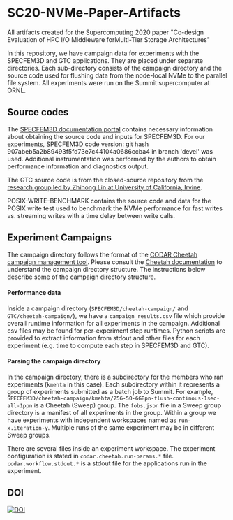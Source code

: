# SC20-NVMe-Paper-Artifacts
All artifacts created for the Supercomputing 2020 paper "Co-design Evaluation of HPC I/O Middleware forMulti-Tier Storage Architectures"

In this repository, we have campaign data for experiments with the SPECFEM3D and GTC applications. They are placed under separate directories. Each sub-directory consists of the campaign directory and the source code used for flushing data from the node-local NVMe to the parallel file system. All experiments were run on the Summit supercomputer at ORNL.

## Source codes
The [SPECFEM3D documentation portal](https://specfem3d-globe.readthedocs.io/en/latest) contains necessary information about obtaining the source code and inputs for SPECFEM3D. For our experiments, 
SPECFEM3D code version: git hash 907abeb5a2b89493f5fd73e7c44104a0686ccba4 in branch 'devel' was used. Additional instrumentation was performed by the authors to obtain performance information and diagnostics output.

The GTC source code is from the closed-source repository from the [research group led by Zhihong Lin at University of California, Irvine](http://phoenix.ps.uci.edu/zlin).

POSIX-WRITE-BENCHMARK contains the source code and data for the POSIX write test used to benchmark the NVMe performance for fast writes vs. streaming writes with a time delay between write calls.

## Experiment Campaigns
The campaign directory follows the format of the [CODAR Cheetah campaign management tool](https://github.com/CODARcode/cheetah/tree/1a33c90b2cda737d844dd8051545874a88da90bf). Please consult the [Cheetah documentation](https://codarcode.github.io/cheetah) to understand the campaign directory structure. The instructions below describe some of the campaign directory structure.

#### Performance data
Inside a campaign directory (`SPECFEM3D/cheetah-campaign/` and `GTC/cheetah-campaign/`), we have a `campaign_results.csv` file which provide overall runtime information for all experiments in the campaign. Additional csv files may be found for per-experiment step runtimes.
Python scripts are provided to extract information from stdout and other files for each experiment (e.g. time to compute each step in SPECFEM3D and GTC).

#### Parsing the campaign directory
In the campaign directory, there is a subdirectory for the members who ran experiments (`kmehta` in this case). Each subdirectory within it represents a group of experiments submitted as a batch job to Summit. For example, `SPECFEM3D/cheetah-campaign/kmehta/256-50-6GBpn-flush-continous-1sec-all-1ppn` is a Cheetah (Sweep) group. The `fobs.json` file in a Sweep group directory is a manifest of all experiments in the group. Within a group we have experiments with independent workspaces named as `run-x.iteration-y`. Multiple runs of the same experiment may be in different Sweep groups.

There are several files inside an experiment workspace. The experiment configuration is stated in `codar.cheetah.run-params.*` file.
`codar.workflow.stdout.*` is a stdout file for the applications run in the experiment.

## DOI
[![DOI](https://zenodo.org/badge/257544106.svg)](https://zenodo.org/badge/latestdoi/257544106)

